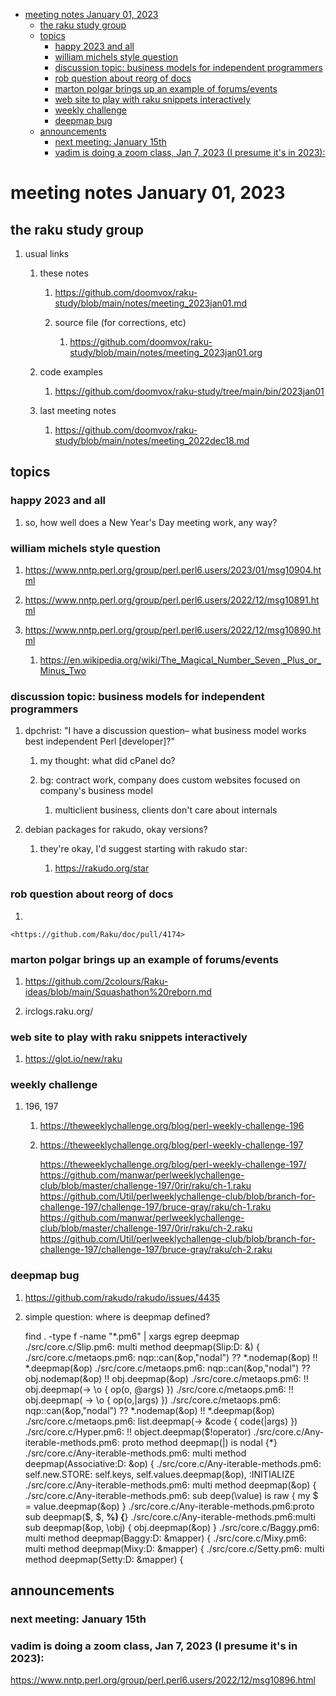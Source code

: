 - [meeting notes January 01, 2023](#org1ff783e)
  - [the raku study group](#orgce87ca3)
  - [topics](#orgfbc02ad)
    - [happy 2023 and all](#orgaee8a4c)
    - [william michels style question](#org52b264f)
    - [discussion topic: business models for independent programmers](#org2b926d0)
    - [rob question about reorg of docs](#orgc75806d)
    - [marton polgar brings up an example of forums/events](#org3164c65)
    - [web site to play with raku snippets interactively](#orgde9e3dc)
    - [weekly challenge](#orge4acb57)
    - [deepmap bug](#org3f0bcd7)
  - [announcements](#orgeeecf7e)
    - [next meeting: January 15th](#orgb2fce29)
    - [vadim is doing a zoom class, Jan 7, 2023 (I presume it's in 2023):](#orge9bde39)


<a id="org1ff783e"></a>

# meeting notes January 01, 2023


<a id="orgce87ca3"></a>

## the raku study group

1.  usual links

    1.  these notes
    
        1.  <https://github.com/doomvox/raku-study/blob/main/notes/meeting_2023jan01.md>
        
        2.  source file (for corrections, etc)
        
            1.  <https://github.com/doomvox/raku-study/blob/main/notes/meeting_2023jan01.org>
    
    2.  code examples
    
        1.  <https://github.com/doomvox/raku-study/tree/main/bin/2023jan01>
    
    3.  last meeting notes
    
        1.  <https://github.com/doomvox/raku-study/blob/main/notes/meeting_2022dec18.md>


<a id="orgfbc02ad"></a>

## topics


<a id="orgaee8a4c"></a>

### happy 2023 and all

1.  so, how well does a New Year's Day meeting work, any way?


<a id="org52b264f"></a>

### william michels style question

1.  <https://www.nntp.perl.org/group/perl.perl6.users/2023/01/msg10904.html>

2.  <https://www.nntp.perl.org/group/perl.perl6.users/2022/12/msg10891.html>

3.  <https://www.nntp.perl.org/group/perl.perl6.users/2022/12/msg10890.html>

    1.  <https://en.wikipedia.org/wiki/The_Magical_Number_Seven,_Plus_or_Minus_Two>


<a id="org2b926d0"></a>

### discussion topic: business models for independent programmers

1.  dpchrist: "I have a discussion question&#x2013; what business model works best independent Perl [developer]?"

    1.  my thought: what did cPanel do?
    
    2.  bg: contract work, company does custom websites focused on company's business model
    
        1.  multiclient business, clients don't care about internals

2.  debian packages for rakudo, okay versions?

    1.  they're okay, I'd suggest starting with rakudo star:
    
        1.  <https://rakudo.org/star>


<a id="orgc75806d"></a>

### rob question about reorg of docs

1.  

    <https://github.com/Raku/doc/pull/4174>


<a id="org3164c65"></a>

### marton polgar brings up an example of forums/events

1.  <https://github.com/2colours/Raku-ideas/blob/main/Squashathon%20reborn.md>

2.  irclogs.raku.org/


<a id="orgde9e3dc"></a>

### web site to play with raku snippets interactively

1.  <https://glot.io/new/raku>


<a id="orge4acb57"></a>

### weekly challenge

1.  196, 197

    1.  <https://theweeklychallenge.org/blog/perl-weekly-challenge-196>
    
    2.  <https://theweeklychallenge.org/blog/perl-weekly-challenge-197>
    
        <https://theweeklychallenge.org/blog/perl-weekly-challenge-197/> <https://github.com/manwar/perlweeklychallenge-club/blob/master/challenge-197/0rir/raku/ch-1.raku> <https://github.com/Util/perlweeklychallenge-club/blob/branch-for-challenge-197/challenge-197/bruce-gray/raku/ch-1.raku> <https://github.com/manwar/perlweeklychallenge-club/blob/master/challenge-197/0rir/raku/ch-2.raku> <https://github.com/Util/perlweeklychallenge-club/blob/branch-for-challenge-197/challenge-197/bruce-gray/raku/ch-2.raku>


<a id="org3f0bcd7"></a>

### deepmap bug

1.  <https://github.com/rakudo/rakudo/issues/4435>

2.  simple question: where is deepmap defined?

    find . -type f -name "\*.pm6" | xargs egrep deepmap ./src/core.c/Slip.pm6: multi method deepmap(Slip:D: &) { ./src/core.c/metaops.pm6: nqp::can(&op,"nodal") ?? \*.nodemap(&op) !! \*.deepmap(&op) ./src/core.c/metaops.pm6: nqp::can(&op,"nodal") ?? obj.nodemap(&op) !! obj.deepmap(&op) ./src/core.c/metaops.pm6: !! obj.deepmap(-> \o { op(o, @args) }) ./src/core.c/metaops.pm6: !! obj.deepmap( -> \o { op(o,|args) }) ./src/core.c/metaops.pm6: nqp::can(&op,"nodal") ?? \*.nodemap(&op) !! \*.deepmap(&op) ./src/core.c/metaops.pm6: list.deepmap(-> &code { code(|args) }) ./src/core.c/Hyper.pm6: !! object.deepmap($!operator) ./src/core.c/Any-iterable-methods.pm6: proto method deepmap(|) is nodal {\*} ./src/core.c/Any-iterable-methods.pm6: multi method deepmap(Associative:D: &op) { ./src/core.c/Any-iterable-methods.pm6: self.new.STORE: self.keys, self.values.deepmap(&op), :INITIALIZE ./src/core.c/Any-iterable-methods.pm6: multi method deepmap(&op) { ./src/core.c/Any-iterable-methods.pm6: sub deep(\value) is raw { my $ = value.deepmap(&op) } ./src/core.c/Any-iterable-methods.pm6:proto sub deepmap($, $, **%) {**} ./src/core.c/Any-iterable-methods.pm6:multi sub deepmap(&op, \obj) { obj.deepmap(&op) } ./src/core.c/Baggy.pm6: multi method deepmap(Baggy:D: &mapper) { ./src/core.c/Mixy.pm6: multi method deepmap(Mixy:D: &mapper) { ./src/core.c/Setty.pm6: multi method deepmap(Setty:D: &mapper) {


<a id="orgeeecf7e"></a>

## announcements


<a id="orgb2fce29"></a>

### next meeting: January 15th


<a id="orge9bde39"></a>

### vadim is doing a zoom class, Jan 7, 2023 (I presume it's in 2023):

<https://www.nntp.perl.org/group/perl.perl6.users/2022/12/msg10896.html>
